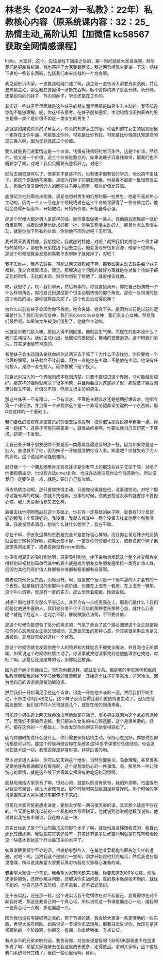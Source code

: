 # 林老头《2024一对一私教》：22年）私教核心内容（原系统课内容：32：25_热情主动_高阶认知【加微信 kc58567 获取全网情感课程】

hello，大家好，这个。应该是线下回来之后的，第一时间就给大家录课啊，然后我们是更新系统课，我也答应了大家要跟两节。那这两节呢我主要讲一下这一期线下讲的一些新东西啊，包括我们未来实战的一个方向啊。

我之前告诉大家，一直要我就纯口述了啊，我之前一直告诉大家要去实战啊，并且去热情主动。那么我在这里讲一点新东西啊，呃不管你的妹子是高分妹，低分妹，还是说内向的妹子，外向的妹子，学生还是在工作的。

其实这一些妹子里里面就是这些妹子的朋友圈里面都是缺男生去主动的。我不知道你能不能够理解，呃，你这样去思考。在妹子朋友圈里，主动热情当田狗表白的男生是哪一类？是价值不如这一类女生的男生？

那就是如果说你真的了解女人，你真的知道女生的话，你会知道在女生的朋友圈里一定存在比你牛逼，可能是比你帅，可能是比你有钱，可能是比你情感认知更高的这三类人啊，因为无非就这三个价值。

要么就是我们说爱情这是一个价值，钱很有钱很好的生活条件，这是个价值，然后帅，他又是一个价值，这三个价值是鼎立的。如果说被子只看钱和帅，那我们也不需要学了嘛，对吧？我们只需要去整容开刀，对吧？

然后去赚钱就可以了，但事实不是这样的，也有很多很有钱的学员，他也搞不定妹子。那这个原因他在哪里，是因为在妹子的朋友圈里，他是看不起那一批很热情主动，然后价值又很低的人的而在妹子朋友圈里，那些价值比较高。

能够契合他的需求点能够。满足他想对男生的幻想的那一批男生，他是不喜欢热心主动的。因为一个人一旦在某个领域或者在这三个价值里获得了一些价值之后，他就会变得开始高冷，开始被动，开始有价值，开始自尊心强。

那这个时候大部分男人是这样的话，而你要去做哪一类人。做他朋友圈里那一批价值很高啊，或者说满足他诉求的那一批，然后又热情主动的人，那具体怎么热情主动，就是你放下所有的价值，你你他不回你对吧？无所谓。

我过两天我再找他，我想找他，我就随时找他，对吧？就把我们变成他一个很主动很热情的人，那很多兄弟在线下回去之后，他会发现有很多资源，他聊不过来啊，那这个时候他就会发现如果我不去聊妹子就死掉了，对吧？

我不去维护，我不去联系，可能过两天就死掉了啊，那我如果主动去联系每个妹子都聊，我又会很累很皮，很乏。那解决这个问题的最好方案就是你对每个热妹子都无比的热情，无比的主动，然后你想到了想他了，就直接去找他。

哎，我想你了。哎，我们聊天，然后有事的，你就直接离开，你把自己扮演成一个什么样的角色，你把自己扮演成那个很主动很热情的那个角色。那你一旦扮演的是这个角色的话，那你就算是失踪了，这个也没没没得说嘛？

为什么以前有妹子会因为你不找她，她会失踪，她会下头。是因为以前是以前的逻辑是什么？我们去失应女神，我们去covercover女神，我们去关心女神。然后我们最后呃。如果说女生被我们吸引了，他就会主动嘛。

他就会对我们投入嘛。那投入得不到回报，他就会生气嘛。而现在的剧本是什么？我们主动投入，我们主动付出，他被动的去接受，被动的去被追求。这个时我们消失，其实是很情有可原的。

甚至妹子会主动回头来找你问你这两天去干嘛了？为什么不去找他，你只要给一个合理的解释，妹子就会不计前嫌。因为一直是你在主动，不是他在主动，他没有任何投入，是你一直在投入，而你要放下这个投入。

把自己对投入的一个界限和成本规划清楚，只要不要超过这个界限，尽可能越高越好。那这样的话你就解决了很多问题，并且你会成为这些妹子里，那些被子朋友圈里分数又不错，价值又不错，然后又很主动的男生。

那这些妹子一旦有窗口，一旦有诉求，不管是长期诉求还是短期打爆诉求，他都会第一个详细你，并且第一个来找你这个是一个非常关键非常关键的一个东西啊，那O在这样的一个基础上。

我们要做的仅仅就是把自己的价值去往高拔啊，把价值往高拔说简单粗暴一点。你来一趟线下，这辈子可能只需要来一。就授益终身啊，你要么就自己去研究一下穿搭，研究一下发型。

让自己处于妹子朋友圈你不要是那一类最屌丝最底层的那一批。因为如果你是这一批人，谁也救不了你，因为妹子一开始就没把你当人看。知道吧？你就失去了为人的资格，这个说起来可能很难听。

就好像一个一个朋友圈里肯定有有妹子是你看不上的那这些妹子无论干嘛，对吧？他很热情主动，也没有办法cover到你，也没办法呃注意你让你注意到他。所以说我们一定要注意一点，就是。要让自己有价值。

再去热情主动啊，那只要你热情主动，只要你没事就是他，没事遇找他，对吧？那你可能有事的时候，你就不找他嘛，没事的时候，你就去找他没事的就要你不要担心哎，我几天没看话题又怎么样。

直接去找他吧啊然后在这个基础上，你在有一定基础的妹子啊，就我有10个反馈好的那我十个反馈好的，我没事，我就去找其中一两个没事去找其他两个然我没事，我就发两条消息，想说什么就什么想你了，我在干嘛。

你在干嘛，你去发这样的东西是完全不是要好理心神的。而且你会发现妹子的反馈就会出乎微料的好啊，如果反馈不好，一定是你的价值不过关，或者说这个妹子他反馈真的太差了，或者说你没有cover到他。

你没有呃真正的吸引到他啊，只要吸引到他，接下来你会发现这个整个社交都会变得特别轻松特别简单而其中的要点就是成为朋友女生朋友圈里拉一类高价值人群。后因为其他的高价值人群都有价值都有框架都有自尊啊。

或者说其他什么东西，而你没有。啊，就是这个反而是一个很牛逼的人才会有的一个表现。就是我们说的呃那种小资阶级。你像在上海有一套房，在上海有一辆车，这个叫小资嘛，就是有一定的实力。那么他就会膨胀，她就会飘。

对吧？那他就不会那么平易近人，甚至会有一点呃高高在上，那我们是什么？我们就是比他更牛逼的人，我们是价值千亿千万亿的那种老板那种心态，就什么心态呢？就是平易近人，老北京不鞋，像啊微服私访啊，不不要价值。

那这个时候你是契合了高分的需求的，气氛了契合了这个朋友圈里这个女生就是你把你的心态想成女生她又想被动，又想谈恋爱的那种心态，你其实很多男生也是又想被动，又想谈恋爱的这样一个状态。

那这个时候你就会发现你整个人的境界和内耗就会不被完全解决，并且呃也无所谓嘛。如果说这个时候你热情主动了，你没事就找他没事找到他他能理你也找他，对吧？啊，那最后还是这样的话，那你就会放弃。

因为这个妹子你连续三。次5次他都这样，那就没关系。但是我的学员案例和我的私教案例和我的线下学员给我的反馈都是一开始这个妹子非常高冷，非常冷淡。因为他自己的诉求就是被动被追求。

然后我们一开始满足了他这个诉求。可能一开始他冷淡的一逼。然后我们不断主动，不断主动3到5次之后，这个妹子反而变得比我们更热情更主动了。因为在他朋友圈里，我们这样的人压根就没几个，就是在他的视角来看。

可能这个男生追上两天就会冷淡啊他就是在筛选，很多男生就因为这个点被筛选掉了，而我们不要被筛选掉，我们要进入女生的核心预选圈，这个是很关键的。好吧，那在这样的一个基础上，你会发现你的聊天开始变得轻松了。

因为你随时想说什么就什么，你只需要保持热情主动，保持心态良好。你想说任何话都是可以的。那这个时候再结合你在系统各这50多节课里的总结经验，你会发现在技术这一块，我敢说你是非常厉害，非常厉害的啊。

至少对普通人来讲，你可以到天神这个地步。当然你要完全。吸收理解，甚至很多兄弟他连系统课都没有看完啊，这个是我很伤心的一件事情。呃，那另外一件让我伤心的事情，就是这些线下大家其实都没有做笔记的习惯啊。

而且呃我给大家录音了嘛，很贴心的，就是以前没有录音，我怕外泄嘛，怕盗版所以我没有录音，我让大家做笔记。那个时候的实战氛围是非常好的。那个时候的学习氛围就是大家手里的笔都停不下来的。

但现在大家可能更想走进度，更想去学那一两句很厉害的话，其实那个话是不存在的。今天我在跟我以前的一个机构的大导师聊天，他就说到他说呃他跟我说嘛，他说其实我在技术理论，我在教人这一块。

其实已经到了这个行业的最顶尖的那个水平了啊，就是他是这样跟我说的，我自己还比较谦虚嘛，我就说哎其实还没有，其实还有更多进步空间啊就是在教育和理论这一块基本到达这个行业最顶尖的水平了。

如果说跟我都学不会的话，很难想象那些人。在其他韭菜机构会面临怎么样的遭遇，对吧？啊，当然我这个是随口一提啊，刚才开始跟他打完电话，然后我也在那里撸课。所以说我希望大家要认真对待我给大家精心准备的课。

我希望大家做一个笔记。我希望大家有问题来找我，你要知道2000多块钱。然后还提供服务，还帮你解决问题，还解决你实战问题，真的基本你是找不到的，就找不到的。你自己还不去珍惜，还不去看，还不去记笔记。

还不去实战，还在那一耗，这个说实话我不觉得你在对不起自己，我觉得你在对不起我好吧，那这是我自己的一个真心话。所以说呃这一节课是偏走心一点，偏我的一些真心话一点啊，那也偏虚一点。

因为我也没有写提纲啊之类的。但下节课的话，我会给大家讲一些更落地的一些东西，希望大家有帮助。如果说这一节课你无法理解。那我只能告诉你，你现在是非常萌新的一个阶段啊，你把这一套课，你拿给稍微。有点认知。

有点水平的兄弟来听的话，我告诉你，对他来说是智的飞跃啊OK那我也不在这里多说了啊，希望大家能够去在我这里成长更多，走得更远。谢谢大家啊，这个也是我们系统哥开完结了，我说一些心里话啊，拜拜。

